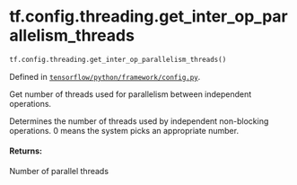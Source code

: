 <div itemscope itemtype="http://developers.google.com/ReferenceObject">
<meta itemprop="name" content="tf.config.threading.get_inter_op_parallelism_threads" />
<meta itemprop="path" content="Stable" />
</div>

# tf.config.threading.get_inter_op_parallelism_threads

``` python
tf.config.threading.get_inter_op_parallelism_threads()
```



Defined in [`tensorflow/python/framework/config.py`](/code/stable/tensorflow/python/framework/config.py).

Get number of threads used for parallelism between independent operations.

Determines the number of threads used by independent non-blocking operations.
0 means the system picks an appropriate number.

#### Returns:

Number of parallel threads